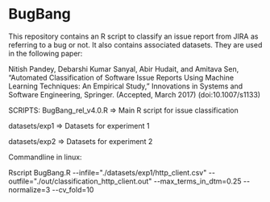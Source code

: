 # BugBang
This repository contains an R script to classify an issue report from JIRA as referring to a bug or not. It also contains associated datasets.
They are used in the following paper:

Nitish Pandey, Debarshi Kumar Sanyal, Abir Hudait, and Amitava Sen, “Automated Classification of Software Issue Reports Using Machine Learning Techniques: An Empirical Study,” Innovations in Systems and Software Engineering, Springer. (Accepted, March 2017) (doi:10.1007/s1133)

SCRIPTS:
BugBang_rel_v4.0.R =>    Main R script for issue classification

datasets/exp1   =>       Datasets for experiment 1

datasets/exp2   =>       Datasets for experiment 2



Commandline in linux:

Rscript BugBang.R --infile="./datasets/exp1/http_client.csv" --outfile="./out/classification_http_client.out" --max_terms_in_dtm=0.25 --normalize=3 --cv_fold=10
